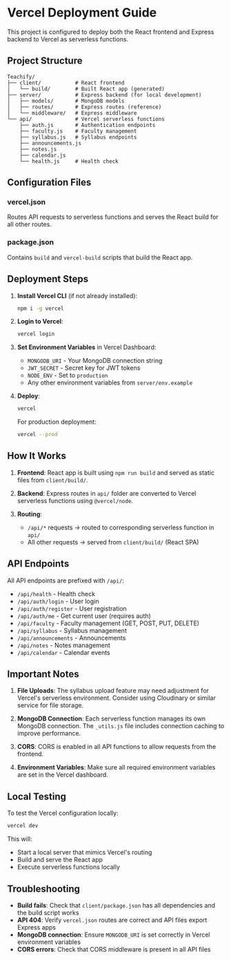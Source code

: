 # Vercel Deployment Guide

This project is configured to deploy both the React frontend and Express backend to Vercel as serverless functions.

## Project Structure

```
Teachify/
├── client/           # React frontend
│   └── build/        # Built React app (generated)
├── server/           # Express backend (for local development)
│   ├── models/       # MongoDB models
│   ├── routes/       # Express routes (reference)
│   └── middleware/   # Express middleware
└── api/              # Vercel serverless functions
    ├── auth.js       # Authentication endpoints
    ├── faculty.js    # Faculty management
    ├── syllabus.js   # Syllabus endpoints
    ├── announcements.js
    ├── notes.js
    ├── calendar.js
    └── health.js     # Health check
```

## Configuration Files

### vercel.json
Routes API requests to serverless functions and serves the React build for all other routes.

### package.json
Contains `build` and `vercel-build` scripts that build the React app.

## Deployment Steps

1. **Install Vercel CLI** (if not already installed):
   ```bash
   npm i -g vercel
   ```

2. **Login to Vercel**:
   ```bash
   vercel login
   ```

3. **Set Environment Variables** in Vercel Dashboard:
   - `MONGODB_URI` - Your MongoDB connection string
   - `JWT_SECRET` - Secret key for JWT tokens
   - `NODE_ENV` - Set to `production`
   - Any other environment variables from `server/env.example`

4. **Deploy**:
   ```bash
   vercel
   ```

   For production deployment:
   ```bash
   vercel --prod
   ```

## How It Works

1. **Frontend**: React app is built using `npm run build` and served as static files from `client/build/`.

2. **Backend**: Express routes in `api/` folder are converted to Vercel serverless functions using `@vercel/node`.

3. **Routing**:
   - `/api/*` requests → routed to corresponding serverless function in `api/`
   - All other requests → served from `client/build/` (React SPA)

## API Endpoints

All API endpoints are prefixed with `/api/`:

- `/api/health` - Health check
- `/api/auth/login` - User login
- `/api/auth/register` - User registration
- `/api/auth/me` - Get current user (requires auth)
- `/api/faculty` - Faculty management (GET, POST, PUT, DELETE)
- `/api/syllabus` - Syllabus management
- `/api/announcements` - Announcements
- `/api/notes` - Notes management
- `/api/calendar` - Calendar events

## Important Notes

1. **File Uploads**: The syllabus upload feature may need adjustment for Vercel's serverless environment. Consider using Cloudinary or similar service for file storage.

2. **MongoDB Connection**: Each serverless function manages its own MongoDB connection. The `_utils.js` file includes connection caching to improve performance.

3. **CORS**: CORS is enabled in all API functions to allow requests from the frontend.

4. **Environment Variables**: Make sure all required environment variables are set in the Vercel dashboard.

## Local Testing

To test the Vercel configuration locally:

```bash
vercel dev
```

This will:
- Start a local server that mimics Vercel's routing
- Build and serve the React app
- Execute serverless functions locally

## Troubleshooting

- **Build fails**: Check that `client/package.json` has all dependencies and the build script works
- **API 404**: Verify `vercel.json` routes are correct and API files export Express apps
- **MongoDB connection**: Ensure `MONGODB_URI` is set correctly in Vercel environment variables
- **CORS errors**: Check that CORS middleware is present in all API files

